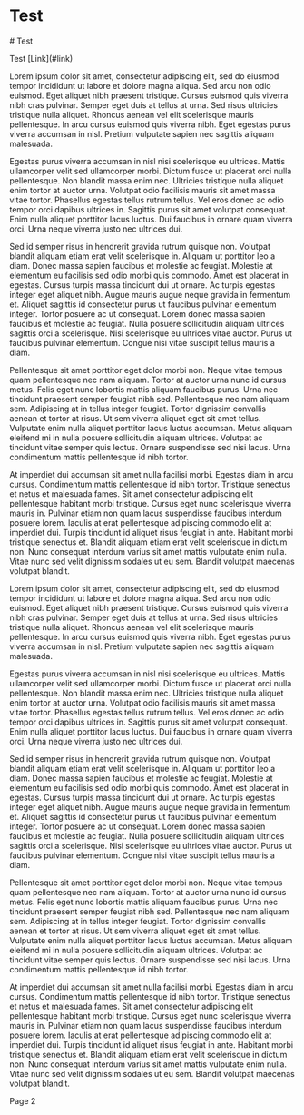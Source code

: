 # Test

\# Test

  

Test \[Link\](#link)

  

[](https://app.clickup.com/10567659/v/dc/a2fzb-11220/a2fzb-4840)

  

Lorem ipsum dolor sit amet, consectetur adipiscing elit, sed do eiusmod tempor incididunt ut labore et dolore magna aliqua. Sed arcu non odio euismod. Eget aliquet nibh praesent tristique. Cursus euismod quis viverra nibh cras pulvinar. Semper eget duis at tellus at urna. Sed risus ultricies tristique nulla aliquet. Rhoncus aenean vel elit scelerisque mauris pellentesque. In arcu cursus euismod quis viverra nibh. Eget egestas purus viverra accumsan in nisl. Pretium vulputate sapien nec sagittis aliquam malesuada.

  

Egestas purus viverra accumsan in nisl nisi scelerisque eu ultrices. Mattis ullamcorper velit sed ullamcorper morbi. Dictum fusce ut placerat orci nulla pellentesque. Non blandit massa enim nec. Ultricies tristique nulla aliquet enim tortor at auctor urna. Volutpat odio facilisis mauris sit amet massa vitae tortor. Phasellus egestas tellus rutrum tellus. Vel eros donec ac odio tempor orci dapibus ultrices in. Sagittis purus sit amet volutpat consequat. Enim nulla aliquet porttitor lacus luctus. Dui faucibus in ornare quam viverra orci. Urna neque viverra justo nec ultrices dui.

  

Sed id semper risus in hendrerit gravida rutrum quisque non. Volutpat blandit aliquam etiam erat velit scelerisque in. Aliquam ut porttitor leo a diam. Donec massa sapien faucibus et molestie ac feugiat. Molestie at elementum eu facilisis sed odio morbi quis commodo. Amet est placerat in egestas. Cursus turpis massa tincidunt dui ut ornare. Ac turpis egestas integer eget aliquet nibh. Augue mauris augue neque gravida in fermentum et. Aliquet sagittis id consectetur purus ut faucibus pulvinar elementum integer. Tortor posuere ac ut consequat. Lorem donec massa sapien faucibus et molestie ac feugiat. Nulla posuere sollicitudin aliquam ultrices sagittis orci a scelerisque. Nisi scelerisque eu ultrices vitae auctor. Purus ut faucibus pulvinar elementum. Congue nisi vitae suscipit tellus mauris a diam.

  

Pellentesque sit amet porttitor eget dolor morbi non. Neque vitae tempus quam pellentesque nec nam aliquam. Tortor at auctor urna nunc id cursus metus. Felis eget nunc lobortis mattis aliquam faucibus purus. Urna nec tincidunt praesent semper feugiat nibh sed. Pellentesque nec nam aliquam sem. Adipiscing at in tellus integer feugiat. Tortor dignissim convallis aenean et tortor at risus. Ut sem viverra aliquet eget sit amet tellus. Vulputate enim nulla aliquet porttitor lacus luctus accumsan. Metus aliquam eleifend mi in nulla posuere sollicitudin aliquam ultrices. Volutpat ac tincidunt vitae semper quis lectus. Ornare suspendisse sed nisi lacus. Urna condimentum mattis pellentesque id nibh tortor.

  

At imperdiet dui accumsan sit amet nulla facilisi morbi. Egestas diam in arcu cursus. Condimentum mattis pellentesque id nibh tortor. Tristique senectus et netus et malesuada fames. Sit amet consectetur adipiscing elit pellentesque habitant morbi tristique. Cursus eget nunc scelerisque viverra mauris in. Pulvinar etiam non quam lacus suspendisse faucibus interdum posuere lorem. Iaculis at erat pellentesque adipiscing commodo elit at imperdiet dui. Turpis tincidunt id aliquet risus feugiat in ante. Habitant morbi tristique senectus et. Blandit aliquam etiam erat velit scelerisque in dictum non. Nunc consequat interdum varius sit amet mattis vulputate enim nulla. Vitae nunc sed velit dignissim sodales ut eu sem. Blandit volutpat maecenas volutpat blandit.

  

Lorem ipsum dolor sit amet, consectetur adipiscing elit, sed do eiusmod tempor incididunt ut labore et dolore magna aliqua. Sed arcu non odio euismod. Eget aliquet nibh praesent tristique. Cursus euismod quis viverra nibh cras pulvinar. Semper eget duis at tellus at urna. Sed risus ultricies tristique nulla aliquet. Rhoncus aenean vel elit scelerisque mauris pellentesque. In arcu cursus euismod quis viverra nibh. Eget egestas purus viverra accumsan in nisl. Pretium vulputate sapien nec sagittis aliquam malesuada.

  

Egestas purus viverra accumsan in nisl nisi scelerisque eu ultrices. Mattis ullamcorper velit sed ullamcorper morbi. Dictum fusce ut placerat orci nulla pellentesque. Non blandit massa enim nec. Ultricies tristique nulla aliquet enim tortor at auctor urna. Volutpat odio facilisis mauris sit amet massa vitae tortor. Phasellus egestas tellus rutrum tellus. Vel eros donec ac odio tempor orci dapibus ultrices in. Sagittis purus sit amet volutpat consequat. Enim nulla aliquet porttitor lacus luctus. Dui faucibus in ornare quam viverra orci. Urna neque viverra justo nec ultrices dui.

  

Sed id semper risus in hendrerit gravida rutrum quisque non. Volutpat blandit aliquam etiam erat velit scelerisque in. Aliquam ut porttitor leo a diam. Donec massa sapien faucibus et molestie ac feugiat. Molestie at elementum eu facilisis sed odio morbi quis commodo. Amet est placerat in egestas. Cursus turpis massa tincidunt dui ut ornare. Ac turpis egestas integer eget aliquet nibh. Augue mauris augue neque gravida in fermentum et. Aliquet sagittis id consectetur purus ut faucibus pulvinar elementum integer. Tortor posuere ac ut consequat. Lorem donec massa sapien faucibus et molestie ac feugiat. Nulla posuere sollicitudin aliquam ultrices sagittis orci a scelerisque. Nisi scelerisque eu ultrices vitae auctor. Purus ut faucibus pulvinar elementum. Congue nisi vitae suscipit tellus mauris a diam.

  

Pellentesque sit amet porttitor eget dolor morbi non. Neque vitae tempus quam pellentesque nec nam aliquam. Tortor at auctor urna nunc id cursus metus. Felis eget nunc lobortis mattis aliquam faucibus purus. Urna nec tincidunt praesent semper feugiat nibh sed. Pellentesque nec nam aliquam sem. Adipiscing at in tellus integer feugiat. Tortor dignissim convallis aenean et tortor at risus. Ut sem viverra aliquet eget sit amet tellus. Vulputate enim nulla aliquet porttitor lacus luctus accumsan. Metus aliquam eleifend mi in nulla posuere sollicitudin aliquam ultrices. Volutpat ac tincidunt vitae semper quis lectus. Ornare suspendisse sed nisi lacus. Urna condimentum mattis pellentesque id nibh tortor.

  

At imperdiet dui accumsan sit amet nulla facilisi morbi. Egestas diam in arcu cursus. Condimentum mattis pellentesque id nibh tortor. Tristique senectus et netus et malesuada fames. Sit amet consectetur adipiscing elit pellentesque habitant morbi tristique. Cursus eget nunc scelerisque viverra mauris in. Pulvinar etiam non quam lacus suspendisse faucibus interdum posuere lorem. Iaculis at erat pellentesque adipiscing commodo elit at imperdiet dui. Turpis tincidunt id aliquet risus feugiat in ante. Habitant morbi tristique senectus et. Blandit aliquam etiam erat velit scelerisque in dictum non. Nunc consequat interdum varius sit amet mattis vulputate enim nulla. Vitae nunc sed velit dignissim sodales ut eu sem. Blandit volutpat maecenas volutpat blandit.

  

  

  

Page 2 <a name="link"></a>